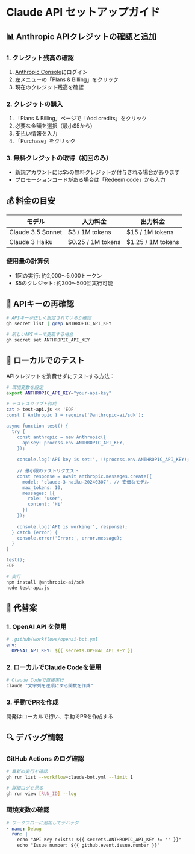 # Claude API セットアップガイド

## 📊 Anthropic APIクレジットの確認と追加

### 1. クレジット残高の確認
1. [Anthropic Console](https://console.anthropic.com/)にログイン
2. 左メニューの「Plans & Billing」をクリック
3. 現在のクレジット残高を確認

### 2. クレジットの購入
1. 「Plans & Billing」ページで「Add credits」をクリック
2. 必要な金額を選択（最小$5から）
3. 支払い情報を入力
4. 「Purchase」をクリック

### 3. 無料クレジットの取得（初回のみ）
- 新規アカウントには$5の無料クレジットが付与される場合があります
- プロモーションコードがある場合は「Redeem code」から入力

## 💰 料金の目安

| モデル | 入力料金 | 出力料金 |
|--------|----------|----------|
| Claude 3.5 Sonnet | $3 / 1M tokens | $15 / 1M tokens |
| Claude 3 Haiku | $0.25 / 1M tokens | $1.25 / 1M tokens |

### 使用量の計算例
- 1回の実行: 約2,000〜5,000トークン
- $5のクレジット: 約300〜500回実行可能

## 🔑 APIキーの再確認

```bash
# APIキーが正しく設定されているか確認
gh secret list | grep ANTHROPIC_API_KEY

# 新しいAPIキーで更新する場合
gh secret set ANTHROPIC_API_KEY
```

## 🧪 ローカルでのテスト

APIクレジットを消費せずにテストする方法：

```bash
# 環境変数を設定
export ANTHROPIC_API_KEY="your-api-key"

# テストスクリプト作成
cat > test-api.js << 'EOF'
const { Anthropic } = require('@anthropic-ai/sdk');

async function test() {
  try {
    const anthropic = new Anthropic({
      apiKey: process.env.ANTHROPIC_API_KEY,
    });
    
    console.log('API key is set:', !!process.env.ANTHROPIC_API_KEY);
    
    // 最小限のテストリクエスト
    const response = await anthropic.messages.create({
      model: 'claude-3-haiku-20240307', // 安価なモデル
      max_tokens: 10,
      messages: [{
        role: 'user',
        content: 'Hi'
      }]
    });
    
    console.log('API is working!', response);
  } catch (error) {
    console.error('Error:', error.message);
  }
}

test();
EOF

# 実行
npm install @anthropic-ai/sdk
node test-api.js
```

## 📝 代替案

### 1. OpenAI API を使用
```yaml
# .github/workflows/openai-bot.yml
env:
  OPENAI_API_KEY: ${{ secrets.OPENAI_API_KEY }}
```

### 2. ローカルでClaude Codeを使用
```bash
# Claude Codeで直接実行
claude "文字列を逆順にする関数を作成"
```

### 3. 手動でPRを作成
開発はローカルで行い、手動でPRを作成する

## 🔍 デバッグ情報

### GitHub Actions のログ確認
```bash
# 最新の実行を確認
gh run list --workflow=claude-bot.yml --limit 1

# 詳細ログを見る
gh run view [RUN_ID] --log
```

### 環境変数の確認
```yaml
# ワークフローに追加してデバッグ
- name: Debug
  run: |
    echo "API Key exists: ${{ secrets.ANTHROPIC_API_KEY != '' }}"
    echo "Issue number: ${{ github.event.issue.number }}"
```